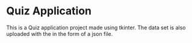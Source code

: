 # Quiz Application

This is a Quiz application project made using tkinter.
The data set is also uploaded with the in the form of a json file.
